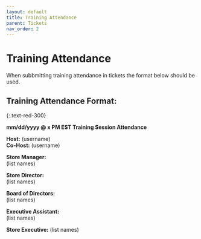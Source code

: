 ```yaml
---
layout: default
title: Training Attendance
parent: Tickets
nav_order: 2
---
```



# Training Attendance

When subbmitting training attendance in tickets the format below should be used.


## Training Attendance Format:
{:.text-red-300}

__mm/dd/yyyy @ x PM EST Training Session Attendance__  

__Host:__ (username)  
__Co-Host:__ (username)  

__Store Manager:__  
(list names)

__Store Director:__  
(list names)

__Board of Directors:__  
(list names)

__Executive Assistant:__  
(list names)

__Store Executive:__
(list names)
